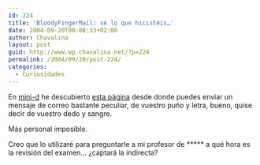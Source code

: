 ```yaml
---
id: 224
title: 'BloodyFingerMail: sé lo que hicistéis…'
date: 2004-09-20T08:08:33+02:00
author: Chavalina
layout: post
guid: http://www.wp.chavalina.net/?p=224
permalink: /2004/09/20/post-224/
categories:
  - Curiosidades
---
```

En <a href="http://www.minid.net/archivos/categorias/accesibilidad/bloodyfingermail_correos_sangrientos_pa_todos.php" target="_blank">mini-d</a> he descubierto <a href="http://www.bloodyfingermail.com/" target="_blank">esta página</a> desde donde puedes enviar un mensaje de correo bastante peculiar, de vuestro pu&ntilde;o y letra, bueno, quise decir de vuestro dedo y sangre.

Más personal imposible.

Creo que lo utilizaré para preguntarle a mi profesor de \***** a qué hora es la revisi&oacute;n del examen… &iquest;captará la indirecta?